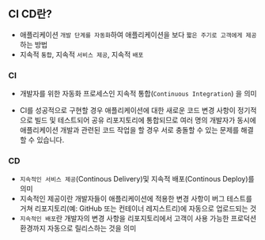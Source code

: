 ## CI CD란?

- 애플리케이션 `개발 단계를 자동화`하여 애플리케이션을 보다 `짧은 주기로 고객에게 제공`하는 방법
- 지속적 `통합`, 지속적 `서비스 제공`, 지속적 `배포`

### CI

- 개발자를 위한 자동화 프로세스인 지속적 통합(`Continuous Integration`)
  을 의미

- CI를 성공적으로 구현할 경우 애플리케이션에 대한 새로운 코드 변경 사항이 정기적으로 빌드 및 테스트되어 공유 리포지토리에 통합되므로 여러 명의 개발자가 동시에 애플리케이션 개발과 관련된 코드 작업을 할 경우 서로 충돌할 수 있는 문제를 해결할 수 있습니다.

### CD

- `지속적인 서비스 제공`(Continous Delivery)및 지속적 배포(Continous Deploy)를 의미
- 지속적인 제공이란 개발자들이 애플리케이션에 적용한 변경 사항이 버그 테스트를 거쳐 리포지토리(예: GitHub 또는 컨테이너 레지스트리)에 자동으로 업로드되는 것
- `지속적인 배포`란 개발자의 변경 사항을 리포지토리에서 고객이 사용 가능한 프로덕션 환경까지 자동으로 릴리스하는 것을 의미

